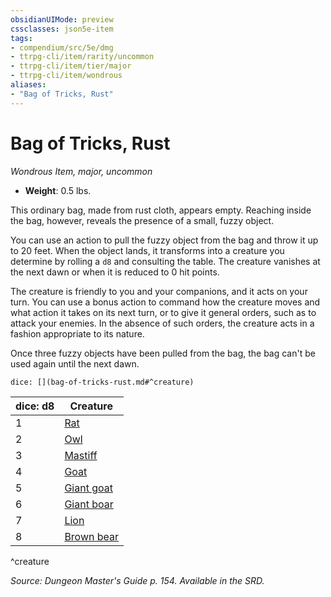 ```yaml
---
obsidianUIMode: preview
cssclasses: json5e-item
tags:
- compendium/src/5e/dmg
- ttrpg-cli/item/rarity/uncommon
- ttrpg-cli/item/tier/major
- ttrpg-cli/item/wondrous
aliases: 
- "Bag of Tricks, Rust"
---
```

# Bag of Tricks, Rust
*Wondrous Item, major, uncommon*  

- **Weight**: 0.5 lbs.

This ordinary bag, made from rust cloth, appears empty. Reaching inside the bag, however, reveals the presence of a small, fuzzy object.

You can use an action to pull the fuzzy object from the bag and throw it up to 20 feet. When the object lands, it transforms into a creature you determine by rolling a `d8` and consulting the table. The creature vanishes at the next dawn or when it is reduced to 0 hit points.

The creature is friendly to you and your companions, and it acts on your turn. You can use a bonus action to command how the creature moves and what action it takes on its next turn, or to give it general orders, such as to attack your enemies. In the absence of such orders, the creature acts in a fashion appropriate to its nature.

Once three fuzzy objects have been pulled from the bag, the bag can't be used again until the next dawn.

`dice: [](bag-of-tricks-rust.md#^creature)`

| dice: d8 | Creature |
|----------|----------|
| 1 | [Rat](/3-Mechanics/CLI/bestiary/beast/rat.md) |
| 2 | [Owl](/3-Mechanics/CLI/bestiary/beast/owl.md) |
| 3 | [Mastiff](/3-Mechanics/CLI/bestiary/beast/mastiff.md) |
| 4 | [Goat](/3-Mechanics/CLI/bestiary/beast/goat.md) |
| 5 | [Giant goat](/3-Mechanics/CLI/bestiary/beast/giant-goat.md) |
| 6 | [Giant boar](/3-Mechanics/CLI/bestiary/beast/giant-boar.md) |
| 7 | [Lion](/3-Mechanics/CLI/bestiary/beast/lion.md) |
| 8 | [Brown bear](/3-Mechanics/CLI/bestiary/beast/brown-bear.md) |
^creature

*Source: Dungeon Master's Guide p. 154. Available in the SRD.*